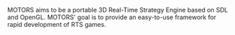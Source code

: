 MOTORS aims to be a portable 3D Real-Time Strategy Engine based on SDL and OpenGL. MOTORS' goal is to provide an easy-to-use framework for rapid development of RTS games.